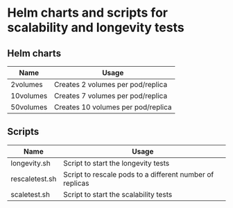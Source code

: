 # Helm charts and scripts for scalability and longevity tests

## Helm charts
| Name       | Usage |
|------------|-------|
| 2volumes  | Creates 2 volumes per pod/replica
| 10volumes | Creates 7 volumes per pod/replica
| 50volumes | Creates 10 volumes per pod/replica


## Scripts
| Name           | Usage |
|----------------|-------|
| longevity.sh   | Script to start the longevity tests
| rescaletest.sh | Script to rescale pods to a different number of replicas
| scaletest.sh   | Script to start the scalability tests





